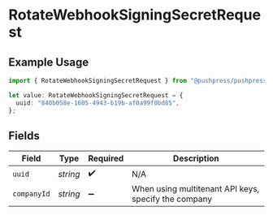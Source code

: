 # RotateWebhookSigningSecretRequest

## Example Usage

```typescript
import { RotateWebhookSigningSecretRequest } from "@pushpress/pushpress/models/operations";

let value: RotateWebhookSigningSecretRequest = {
  uuid: "840b058e-1605-4943-b19b-af0a99f0bd85",
};
```

## Fields

| Field                                                | Type                                                 | Required                                             | Description                                          |
| ---------------------------------------------------- | ---------------------------------------------------- | ---------------------------------------------------- | ---------------------------------------------------- |
| `uuid`                                               | *string*                                             | :heavy_check_mark:                                   | N/A                                                  |
| `companyId`                                          | *string*                                             | :heavy_minus_sign:                                   | When using multitenant API keys, specify the company |